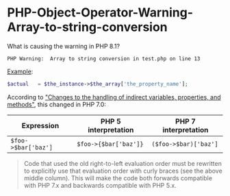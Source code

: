 # PHP-Object-Operator-Warning-Array-to-string-conversion

What is causing the warning in PHP 8.1?

```
PHP Warning:  Array to string conversion in test.php on line 13
```

[Example](trouble.php#L13):

```php
$actual   = $the_instance->$the_array['the_property_name'];
```

According to ["Changes to the handling of indirect variables, properties, and methods"](https://www.php.net/manual/en/migration70.incompatible.php#migration70.incompatible.variable-handling.indirect), this changed in PHP 7.0:

| Expression          | PHP 5 interpretation  | PHP 7 interpretation  |
| ------------------- | --------------------- | --------------------- |
| `$foo->$bar['baz']` | `$foo->{$bar['baz']}` | `($foo->$bar)['baz']` |

> Code that used the old right-to-left evaluation order must be rewritten to explicitly use that evaluation order with curly braces (see the above middle column). This will make the code both forwards compatible with PHP 7.x and backwards compatible with PHP 5.x.
